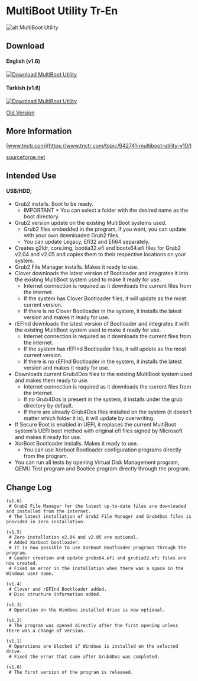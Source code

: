 # MultiBoot Utility Tr-En


![alt MultiBoot Utility](https://github.com/MultiBoot-Utility/MultiBoot-Utility/blob/master/MultiBoot%20Utility/Goruntuler/MultiBoot_Utility_1_En.PNG)

## Download
#### English (v1.6)
[![Download MultiBoot Utility](https://a.fsdn.com/con/app/sf-download-button)](https://sourceforge.net/projects/multiboot-utility/files/MultiBoot%20Utility%20En.exe/download)

#### Turkish (v1.6)
[![Download MultiBoot Utility](https://a.fsdn.com/con/app/sf-download-button)](https://sourceforge.net/projects/multiboot-utility/files/MultiBoot%20Utility%20Tr.exe/download)

[Old Version](https://github.com/MultiBoot-Utility/MultiBoot-Utility/tree/master/MultiBoot%20Utility/Old)

## More Information

[www.tnctr.com](https://www.tnctr.com/topic/642741-multiboot-utility-v10/)

[sourceforge.net](https://sourceforge.net/p/multiboot-utility/)

## Intended Use

#### USB/HDD;
* Grub2 installs. Boot to be ready.
	- IMPORTANT * You can select a folder with the desired name as the boot directory.
* Grub2 version update on the existing MultiBoot systems used.
	- Grub2 files embedded in the program, if you want, you can update with your own downloaded Grub2 files.
	- You can update Legacy, Efi32 and Efi64 separately.
* Creates g2ldr, core.img, bootia32.efi and bootx64.efi files for Grub2 v2.04 and v2.05 and copies them to their respective locations on your system.
* Grub2 File Manager installs. Makes it ready to use.
* Clover downloads the latest version of Bootloader and integrates it into the existing MultiBoot system used to make it ready for use.
	- Internet connection is required as it downloads the current files from the internet.
	- If the system has Clover Bootloader files, it will update as the most current version.
	- If there is no Clover Bootloader in the system, it installs the latest version and makes it ready for use.
* rEFInd downloads the latest version of Bootloader and integrates it with the existing MultiBoot system used to make it ready for use.
	- Internet connection is required as it downloads the current files from the internet.
	- If the system has rEFInd Bootloader files, it will update as the most current version.
	- If there is no rEFInd Bootloader in the system, it installs the latest version and makes it ready for use.
* Downloads current Grub4Dos files to the existing MultiBoot system used and makes them ready to use.
	- Internet connection is required as it downloads the current files from the internet.
	- If no Grub4Dos is present in the system, it installs under the grub directory by default.
	- If there are already Grub4Dos files installed on the system (it doesn't matter which folder it is), it will update by overwriting.
* If Secure Boot is enabled in UEFI, it replaces the current MultiBoot system's UEFI boot method with original efi files signed by Microsoft and makes it ready for use.
* XorBoot Bootloader installs. Makes it ready to use.
	- You can use Xorboot Bootloader configuration programs directly from the program.
* You can run all tests by opening Virtual Disk Management program, QEMU Test program and Bootice program directly through the program.

## Change Log
```
(v1.6)
 # Grub2 File Manager for the latest up-to-date files are downloaded and installed from the internet.
 # The latest installation of Grub2 File Manager and Grub4Dos files is provided in zero installation.

(v1.5)
 # Zero installation v2.04 and v2.05 are optional.
 # Added Xorboot bootloader.
 # It is now possible to use XorBoot Bootloader programs through the program.
 # Loader creation and update grubx64.efi and grubia32.efi files are now created.
 # Fixed an error in the installation when there was a space in the Windows user name.
 
(v1.4)
 # Clover and rEFInd Bootloader added.
 # Disc structure information added.
 
(v1.3)
 # Operation on the Windows installed drive is now optional.

(v1.2)
 # The program was opened directly after the first opening unless there was a change of version.

(v1.1)
 # Operations are blocked if Windows is installed on the selected drive.
 # Fixed the error that came after Grub4Dos was completed.

(v1.0)
 # The first version of the program is released.
 ```